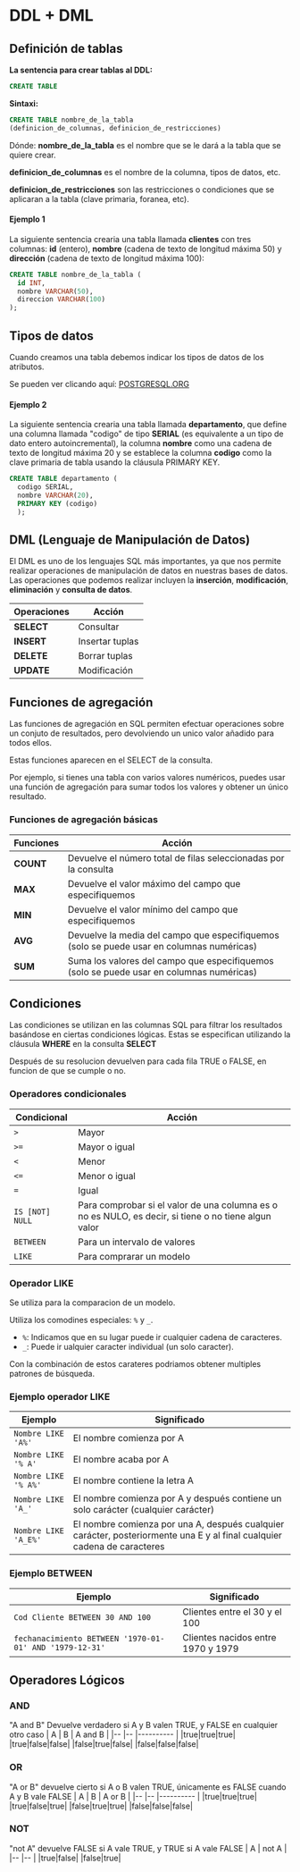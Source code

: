 # DDL + DML
## Definición de tablas
**La sentencia para crear tablas al DDL:**
```sql
CREATE TABLE
```

**Sintaxi:**
```sql
CREATE TABLE nombre_de_la_tabla
(definicion_de_columnas, definicion_de_restricciones)
```

Dónde:
**nombre_de_la_tabla** es el nombre que se le dará a la tabla que se quiere crear.

**definicion_de_columnas** es el nombre de la columna, tipos de datos, etc.

**definicion_de_restricciones** son las restricciones o condiciones que se aplicaran a la tabla (clave primaria, foranea, etc).

#### Ejemplo 1
La siguiente sentencia crearia una tabla llamada **clientes** con tres columnas: **id** (entero), **nombre** (cadena de texto de longitud máxima 50) y **dirección** (cadena de texto de longitud máxima 100):
```sql
CREATE TABLE nombre_de_la_tabla (
  id INT,
  nombre VARCHAR(50),
  direccion VARCHAR(100)
);
```
## Tipos de datos
Cuando creamos una tabla debemos indicar los tipos de datos de los atributos.

Se pueden ver clicando aquí: [POSTGRESQL.ORG](http://www.postgresql.org/docs/9.5/interactive/datatype.html)

#### Ejemplo 2
La siguiente sentencia crearia una tabla llamada **departamento**, que define una columna llamada "codigo" de tipo **SERIAL** (es equivalente a un tipo de dato entero autoincremental), la columna **nombre** como una cadena de texto de longitud máxima 20 y se establece la columna **codigo** como la clave primaria de tabla usando la cláusula PRIMARY KEY.
```sql
CREATE TABLE departamento (
  codigo SERIAL,
  nombre VARCHAR(20),
  PRIMARY KEY (codigo)
  );
```

## DML (Lenguaje de Manipulación de Datos)
El DML es uno de los lenguajes SQL más importantes, ya que nos permite realizar operaciones de manipulación de datos en nuestras bases de datos. Las operaciones que podemos realizar incluyen la **inserción**, **modificación**, **eliminación** y **consulta de datos**.

| Operaciones |     Acción      |
| ----------- |-------------    |
| **SELECT**  | Consultar       |
| **INSERT**  | Insertar tuplas |
| **DELETE**  | Borrar tuplas   |
| **UPDATE**  | Modificación    |

## Funciones de agregación
Las funciones de agregación en SQL permiten efectuar operaciones sobre un conjuto de resultados, pero devolviendo un unico valor añadido para todos ellos.

Estas funciones aparecen en el SELECT de la consulta.

Por ejemplo, si tienes una tabla con varios valores numéricos, puedes usar una función de agregación para sumar todos los valores y obtener un único resultado. 

### Funciones de agregación básicas
| Funciones   |     Acción                                                                                |
| ----------- |------------------------------------------------------------------------------------------ |
| **COUNT**   | Devuelve el número total de filas seleccionadas por la consulta                           |
| **MAX**     | Devuelve el valor máximo del campo que especifiquemos                                     |
| **MIN**     | Devuelve el valor mínimo del campo que especifiquemos                                     |
| **AVG**     | Devuelve la media del campo que especifiquemos (solo se puede usar en columnas numéricas) |
| **SUM**     | Suma los valores del campo que especifiquemos (solo se puede usar en columnas numéricas)  |

## Condiciones
Las condiciones se utilizan en las columnas SQL para filtrar los resultados basándose en ciertas condiciones lógicas. Estas se especifican utilizando la cláusula **WHERE** en la consulta **SELECT**

Después de su resolucion devuelven para cada fila TRUE o FALSE, en funcion de que se cumple o no.

### Operadores condicionales
| Condicional    | Acción        |
| --------       |----------     |
| `>`            | Mayor         |
| `>=`           | Mayor o igual |
| `<`            | Menor         |
| `<=`           | Menor o igual |
| `=`            | Igual         |
| `IS [NOT] NULL`| Para comprobar si el valor de una columna es o no es NULO, es decir, si tiene o no tiene algun valor |
| `BETWEEN`      | Para un intervalo de valores |
| `LIKE`         | Para comprarar un modelo    |

### Operador LIKE
Se utiliza para la comparacion de un modelo.

Utiliza los comodines especiales: `%` y `_`.

- `%`: Indicamos que en su lugar puede ir cualquier cadena de caracteres.
- `_`: Puede ir ualquier caracter individual (un solo caracter).

Con la combinación de estos carateres podriamos obtener multiples patrones de búsqueda.

### Ejemplo operador LIKE

| Ejemplo     | Significado        |
| --------       |----------     |
| `Nombre LIKE 'A%'`             | El nombre comienza por A         |
| `Nombre LIKE '% A'`            | El nombre acaba por A |
| `Nombre LIKE '% A%'`             | El nombre contiene la letra A         |
| `Nombre LIKE 'A_'`            | El nombre comienza por A y después contiene un solo carácter (cualquier carácter) |
| `Nombre LIKE 'A_E%'`             | El nombre comienza por una A, después cualquier  carácter, posteriormente una E y al final cualquier cadena de caracteres         |

### Ejemplo BETWEEN
| Ejemplo                                                  | Significado                        |
| --------                                                 |----------                          |
| `Cod Cliente BETWEEN 30 AND 100`                         | Clientes entre el 30 y el 100      |
| `fechanacimiento BETWEEN '1970-01-01' AND '1979-12-31'`  | Clientes nacidos entre 1970 y 1979 |

## Operadores Lógicos
### AND 
"A and B" Devuelve verdadero si A y B valen TRUE, y FALSE en cualquier otro caso
| A | B | A and B |
|-- |-- |---------- |
|true|true|true|
|true|false|false|
|false|true|false|
|false|false|false|

### OR
"A or B" devuelve cierto si A o B valen TRUE, únicamente es FALSE cuando A y B vale FALSE
| A | B | A or B |
|-- |-- |---------- |
|true|true|true|
|true|false|true|
|false|true|true|
|false|false|false|

### NOT
"not A" devuelve FALSE si A vale TRUE, y TRUE si A vale FALSE
| A | not A |
|-- |--     |
|true|false|
|false|true|
